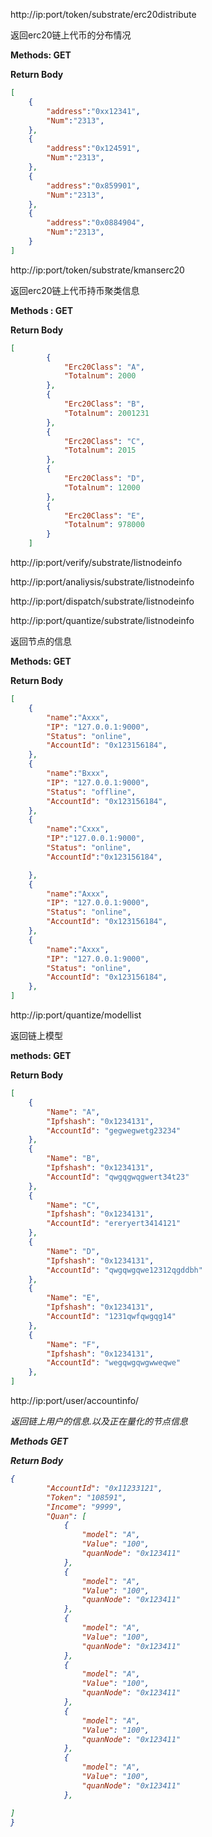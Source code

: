 http://ip:port/token/substrate/erc20distribute

返回erc20链上代币的分布情况

**Methods: GET**

**Return Body**

```json
[
    {
        "address":"0xx12341",
        "Num":"2313",
    },
    {
        "address":"0x124591",
        "Num":"2313",
    },
    {
        "address":"0x859901",
        "Num":"2313",
    },
    {
        "address":"0x0884904",
        "Num":"2313",
    }
]
```





http://ip:port/token/substrate/kmanserc20

返回erc20链上代币持币聚类信息

**Methods : GET**

**Return Body**

```json
[
        {
            "Erc20Class": "A",
            "Totalnum": 2000
        },
        {
            "Erc20Class": "B",
            "Totalnum": 2001231
        },
        {
            "Erc20Class": "C",
            "Totalnum": 2015
        },
        {
            "Erc20Class": "D",
            "Totalnum": 12000
        },
        {
            "Erc20Class": "E",
            "Totalnum": 978000
        }
    ]
```







http://ip:port/verify/substrate/listnodeinfo

http://ip:port/analiysis/substrate/listnodeinfo

http://ip:port/dispatch/substrate/listnodeinfo

http://ip:port/quantize/substrate/listnodeinfo

返回节点的信息

**Methods: GET**

**Return Body**

```json
[
    {
        "name":"Axxx",
        "IP": "127.0.0.1:9000",
        "Status": "online",
        "AccountId": "0x123156184",
    },
    {
        "name":"Bxxx",
        "IP": "127.0.0.1:9000",
        "Status": "offline",
        "AccountId": "0x123156184",
    },
    {
        "name":"Cxxx",
        "IP":"127.0.0.1:9000",
        "Status": "online",
        "AccountId":"0x123156184",

    },
    {
        "name":"Axxx",
        "IP": "127.0.0.1:9000",
        "Status": "online",
        "AccountId": "0x123156184",
    },
    {
        "name":"Axxx",
        "IP": "127.0.0.1:9000",
        "Status": "online",
        "AccountId": "0x123156184",
    },
]
```





http://ip:port/quantize/modellist

返回链上模型

**methods: GET**

**Return Body**

```json
[
    {
        "Name": "A",
        "Ipfshash": "0x1234131",
        "AccountId": "gegwegwetg23234"
    },
    {
        "Name": "B",
        "Ipfshash": "0x1234131",
        "AccountId": "qwgqgwqgwert34t23"
    },
    {
        "Name": "C",
        "Ipfshash": "0x1234131",
        "AccountId": "ereryert3414121"
    },
    {
        "Name": "D",
        "Ipfshash": "0x1234131",
        "AccountId": "qwgqwgqwe12312qgddbh"
    },
    {
        "Name": "E",
        "Ipfshash": "0x1234131",
        "AccountId": "1231qwfqwgqg14"
    },
    {
        "Name": "F",
        "Ipfshash": "0x1234131",
        "AccountId": "wegqwgqwgwweqwe"
    },
]
```







http://ip:port/user/accountinfo/<address>

返回链上用户的信息.以及正在量化的节点信息

**Methods GET**

**Return Body**

```json
{
        "AccountId": "0x11233121",
        "Token": "108591",
        "Income": "9999",
        "Quan": [
            {
                "model": "A",
                "Value": "100",
                "quanNode": "0x123411"
            },
            {
                "model": "A",
                "Value": "100",
                "quanNode": "0x123411"
            },
            {
                "model": "A",
                "Value": "100",
                "quanNode": "0x123411"
            },
            {
                "model": "A",
                "Value": "100",
                "quanNode": "0x123411"
            },
            {
                "model": "A",
                "Value": "100",
                "quanNode": "0x123411"
            },
            {
                "model": "A",
                "Value": "100",
                "quanNode": "0x123411"
            },

]
}
```